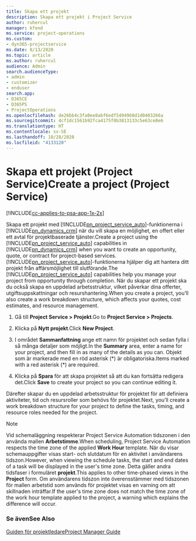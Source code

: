 ```yaml
---
title: Skapa ett projekt
description: Skapa ett projekt i Project Service
author: ruhercul
manager: kfend
ms.service: project-operations
ms.custom:
- dyn365-projectservice
ms.date: 8/13/2020
ms.topic: article
ms.author: ruhercul
audience: Admin
search.audienceType:
- admin
- customizer
- enduser
search.app:
- D365CE
- D365PS
- ProjectOperations
ms.openlocfilehash: de26bb4c3fa0ee8abf6edf5494968d1d0403266a
ms.sourcegitcommit: 4cf1dc1561b92fca4175f0b3813133c5e63ce8e6
ms.translationtype: HT
ms.contentlocale: sv-SE
ms.lasthandoff: 10/28/2020
ms.locfileid: "4133120"
---
```

# <a name="create-a-project-project-service"></a><span data-ttu-id="f541d-103">Skapa ett projekt (Project Service)</span><span class="sxs-lookup"><span data-stu-id="f541d-103">Create a project (Project Service)</span></span>

[!INCLUDE[cc-applies-to-psa-app-1x-2x](../includes/cc-applies-to-psa-app-1x-2x.md)]

<span data-ttu-id="f541d-104">Skapa ett projekt med [!INCLUDE[pn_project_service_auto](../includes/pn-project-service-auto.md)]-funktionerna i [!INCLUDE[pn_dynamics_crm](../includes/pn-dynamics-crm.md)] när du vill skapa en möjlighet, en offert eller ett avtal för projektbaserade tjänster.</span><span class="sxs-lookup"><span data-stu-id="f541d-104">Create a project using the [!INCLUDE[pn_project_service_auto](../includes/pn-project-service-auto.md)] capabilities in [!INCLUDE[pn_dynamics_crm](../includes/pn-dynamics-crm.md)] when you want to create an opportunity, quote, or contract for project-based services.</span></span> <span data-ttu-id="f541d-105">[!INCLUDE[pn_project_service_auto](../includes/pn-project-service-auto.md)]-funktionerna hjälper dig att hantera ditt projekt från affärsmöjlighet till slutförande.</span><span class="sxs-lookup"><span data-stu-id="f541d-105">The [!INCLUDE[pn_project_service_auto](../includes/pn-project-service-auto.md)] capabilities help you manage your project from opportunity through completion.</span></span> <span data-ttu-id="f541d-106">När du skapar ett projekt ska du också skapa en uppdelad arbetsstruktur, vilket påverkar dina offerter, utgiftsuppskattningar och resurshantering.</span><span class="sxs-lookup"><span data-stu-id="f541d-106">When you create a project, you’ll also create a work breakdown structure, which affects your quotes, cost estimates, and resource management.</span></span>  
  
1.  <span data-ttu-id="f541d-107">Gå till **Project Service > Projekt**.</span><span class="sxs-lookup"><span data-stu-id="f541d-107">Go to **Project Service > Projects**.</span></span>  
  
2.  <span data-ttu-id="f541d-108">Klicka på **Nytt projekt**.</span><span class="sxs-lookup"><span data-stu-id="f541d-108">Click **New Project**.</span></span>  
  
3.  <span data-ttu-id="f541d-109">I området **Sammanfattning** ange ett namn för projektet och sedan fylla i så många detaljer som möjligt.</span><span class="sxs-lookup"><span data-stu-id="f541d-109">In the **Summary** area, enter a name for your project, and then fill in as many of the details as you can.</span></span> <span data-ttu-id="f541d-110">Objekt som är markerade med en röd asterisk (\*) är obligatoriska.</span><span class="sxs-lookup"><span data-stu-id="f541d-110">Items marked with a red asterisk (\*) are required.</span></span>  
  
4.  <span data-ttu-id="f541d-111">Klicka på **Spara** för att skapa projektet så att du kan fortsätta redigera det.</span><span class="sxs-lookup"><span data-stu-id="f541d-111">Click **Save** to create your project so you can continue editing it.</span></span>  
  
<span data-ttu-id="f541d-112">Därefter skapar du en uppdelad arbetsstruktur för projektet för att definiera aktiviteter, tid och resursroller som behövs för projektet.</span><span class="sxs-lookup"><span data-stu-id="f541d-112">Next, you’ll create a work breakdown structure for your project to define the tasks, timing, and resource roles needed for the project.</span></span>  

> [!NOTE]
> <span data-ttu-id="f541d-113">Vid schemaläggning respekterar Project Service Automation tidszonen i den använda mallen **Arbetstimme**.</span><span class="sxs-lookup"><span data-stu-id="f541d-113">When scheduling, Project Service Automation respects the time zone of the applied **Work Hour** template.</span></span> <span data-ttu-id="f541d-114">När du visar schemauppgifter visas start- och slutdatum för en aktivitet i användarens tidszon.</span><span class="sxs-lookup"><span data-stu-id="f541d-114">However, when viewing the schedule tasks, the start and end dates of a task will be displayed in the user's time zone.</span></span> <span data-ttu-id="f541d-115">Detta gäller andra tidsfaser i formuläret **projekt**.</span><span class="sxs-lookup"><span data-stu-id="f541d-115">This applies to other time-phased views in the **Project** form.</span></span> <span data-ttu-id="f541d-116">Om användarens tidszon inte överensstämmer med tidszonen för mallen arbetstid som används för projektet visas en varning om att skillnaden inträffar.</span><span class="sxs-lookup"><span data-stu-id="f541d-116">If the user's time zone does not match the time zone of the work hour template applied to the project, a warning which explains the difference will occur.</span></span> 
  
### <a name="see-also"></a><span data-ttu-id="f541d-117">Se även</span><span class="sxs-lookup"><span data-stu-id="f541d-117">See Also</span></span>  
 [<span data-ttu-id="f541d-118">Guiden för projektledare</span><span class="sxs-lookup"><span data-stu-id="f541d-118">Project Manager Guide</span></span>](../psa/project-manager-guide.md)
